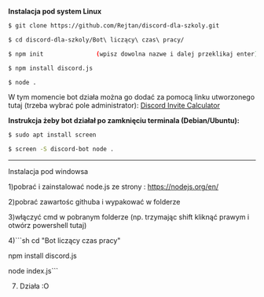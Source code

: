**Instalacja pod system Linux**

```sh
$ git clone https://github.com/Rejtan/discord-dla-szkoly.git

$ cd discord-dla-szkoly/Bot\ liczący\ czas\ pracy/

$ npm init               (wpisz dowolna nazwe i dalej przeklikaj enter)

$ npm install discord.js

$ node .
```

W tym momencie bot działa można go dodać za pomocą linku utworzonego tutaj (trzeba wybrać pole administrator):
[Discord Invite Calculator](https://discordapi.com/permissions.html)

**Instrukcja żeby bot działał po zamknięciu terminala (Debian/Ubuntu):**
```sh
$ sudo apt install screen

$ screen -S discord-bot node .
```
-------------------------------------------------------------------------------------------------------------------------------

Instalacja pod windowsa

1)pobrać i zainstalować node.js ze strony : https://nodejs.org/en/

2)pobrać zawartośc githuba i wypakować w folderze

3)włączyć cmd w pobranym  folderze (np. trzymając shift kliknąć prawym i otwórz powershell tutaj)

4)```sh
  cd "Bot liczący czas pracy"

  npm install discord.js

  node index.js```

7) Działa :O 
